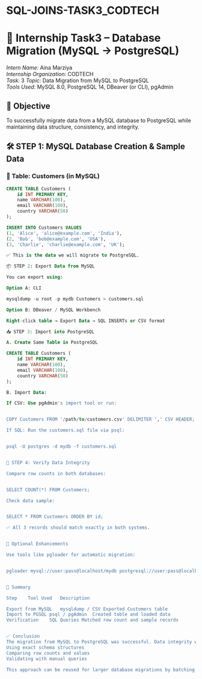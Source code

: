 # SQL-JOINS-TASK3_CODTECH
# 📌 Internship Task3 – Database Migration (MySQL → PostgreSQL)

*Intern Name:* Aina Marziya  
*Internship Organization:* CODTECH  
*Task:* 3 
*Topic:* Data Migration from MySQL to PostgreSQL  
*Tools Used:* MySQL 8.0, PostgreSQL 14, DBeaver (or CLI), pgAdmin

## 🎯 Objective

To successfully migrate data from a MySQL database to PostgreSQL while maintaining data structure, consistency, and integrity.

## 🛠 STEP 1: MySQL Database Creation & Sample Data

### 🔹 Table: Customers (in MySQL)
```sql
CREATE TABLE Customers (
    id INT PRIMARY KEY,
    name VARCHAR(100),
    email VARCHAR(100),
    country VARCHAR(50)
);

INSERT INTO Customers VALUES
(1, 'Alice', 'alice@example.com', 'India'),
(2, 'Bob', 'bob@example.com', 'USA'),
(3, 'Charlie', 'charlie@example.com', 'UK');

✅ This is the data we will migrate to PostgreSQL.

📦 STEP 2: Export Data from MySQL

You can export using:

Option A: CLI

mysqldump -u root -p mydb Customers > customers.sql

Option B: DBeaver / MySQL Workbench

Right-click table → Export Data → SQL INSERTs or CSV format

📥 STEP 3: Import into PostgreSQL

A. Create Same Table in PostgreSQL

CREATE TABLE Customers (
    id INT PRIMARY KEY,
    name VARCHAR(100),
    email VARCHAR(100),
    country VARCHAR(50)
);

B. Import Data:

If CSV: Use pgAdmin's import tool or run:


COPY Customers FROM '/path/to/customers.csv' DELIMITER ',' CSV HEADER;

If SQL: Run the customers.sql file via psql:


psql -U postgres -d mydb -f customers.sql


🔐 STEP 4: Verify Data Integrity

Compare row counts in both databases:


SELECT COUNT(*) FROM Customers;

Check data sample:


SELECT * FROM Customers ORDER BY id;

✅ All 3 records should match exactly in both systems.


🔁 Optional Enhancements

Use tools like pgloader for automatic migration:


pgloader mysql://user:pass@localhost/mydb postgresql://user:pass@localhost/mydb


🧾 Summary

Step	Tool Used	Description

Export from MySQL	mysqldump / CSV	Exported Customers table
Import to PGSQL	psql / pgAdmin	Created table and loaded data
Verification	SQL Queries	Matched row count and sample records


✅ Conclusion
The migration from MySQL to PostgreSQL was successful. Data integrity was ensured by:
Using exact schema structures
Comparing row counts and values
Validating with manual queries

This approach can be reused for larger database migrations by batching tables and automating scripts.
